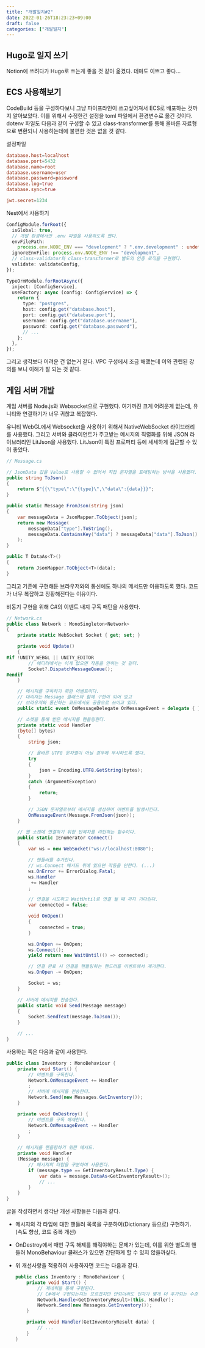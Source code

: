 ```yaml
---
title: "개발일지#2"
date: 2022-01-26T18:23:23+09:00
draft: false
categories: ["개발일지"]
---
```


## Hugo로 일지 쓰기

Notion에 쓰려다가 Hugo로 쓰는게 좋을 것 같아 옮겼다. 테마도 이쁘고 좋다...

## ECS 사용해보기

CodeBuild 등을 구성하다보니 그냥 파이프라인이 쓰고싶어져서 ECS로 배포하는 것까지 알아보았다.
이를 위해서 수정한건 설정을 toml 파일에서 환경변수로 옮긴 것이다. dotenv 파일도 다음과 같이 구성할 수 있고 class-transformer를 통해 올바른 자료형으로 변환되니 사용하는데에 불편한 것은 없을 것 같다.

설정파일

```toml
database.host=localhost
database.port=5432
database.name=root
database.username=user
database.password=password
database.log=true
database.sync=true

jwt.secret=1234
```

Nest에서 사용하기

```typescript
ConfigModule.forRoot({
  isGlobal: true,
  // 개발 환경에서만 .env 파일을 사용하도록 했다.
  envFilePath:
    process.env.NODE_ENV === "development" ? ".env.development" : undefined,
  ignoreEnvFile: process.env.NODE_ENV !== "development",
  // class-validator와 class-transformer로 별도의 인증 로직을 구현했다.
  validate: validateConfig,
});
```

```typescript
TypeOrmModule.forRootAsync({
  inject: [ConfigService],
  useFactory: async (config: ConfigService) => {
    return {
      type: "postgres",
      host: config.get("database.host"),
      port: config.get("database.port"),
      username: config.get("database.username"),
      password: config.get("database.password"),
      // ...
    };
  },
});
```

그리고 생각보다 어려운 건 없는거 같다. VPC 구성에서 조금 해맸는데 이와 관련된 강의를 보니 이해가 잘 되는 것 같다.

## 게임 서버 개발

게임 서버를 Node.js와 Websocket으로 구현했다. 여기까진 크게 어려운게 없는데, 유니티와 연결하기가 너무 귀찮고 복잡했다.

유니티 WebGL에서 Websocket을 사용하기 위해서 NativeWebSocket 라이브러리를 사용했다.
그리고 서버와 클라이언트가 주고받는 메시지의 직렬화를 위해 JSON 라이브러리인 LitJson을 사용했다.
LitJson이 특정 프로퍼티 등에 세세하게 접근할 수 있어 좋았다.

```csharp
// Message.cs

// JsonData 값을 Value로 사용할 수 없어서 직접 문자열을 포매팅하는 방식을 사용했다.
public string ToJson()
{
    return $"{{\"type\":\"{type}\",\"data\":{data}}}";
}

public static Message FromJson(string json)
{
    var messageData = JsonMapper.ToObject(json);
    return new Message(
        messageData["type"].ToString(),
        messageData.ContainsKey("data") ? messageData["data"].ToJson() : null
    );
}

public T DataAs<T>()
{
    return JsonMapper.ToObject<T>(data);
}
```

그리고 기존에 구현해둔 브라우저와의 통신에도 하나의 메서드만 이용하도록 했다.
코드가 너무 복잡하고 장황해진다는 이유이다.

비동기 구현을 위해 C#의 이벤트 내지 구독 패턴을 사용했다.

```csharp
// Network.cs
public class Network : MonoSingleton<Network>
{
    private static WebSocket Socket { get; set; }

    private void Update()
    {
#if !UNITY_WEBGL || UNITY_EDITOR
        // 에디터에서는 이게 없으면 작동을 안하는 것 같다.
        Socket?.DispatchMessageQueue();
#endif
    }

    // 메시지를 구독하기 위한 이벤트이다.
    // 대리자는 Message 클래스와 함께 구현이 되어 있고
    // 브라우저와 통신하는 코드에서도 공용으로 쓰이고 있다.
    public static event OnMessageDelegate OnMessageEvent = delegate { };

    // 소켓을 통해 받은 메시지를 핸들링한다.
    private static void Handler
    (byte[] bytes)
    {
        string json;

        // 올바른 UTF8 문자열이 아닐 경우에 무시하도록 했다.
        try
        {
            json = Encoding.UTF8.GetString(bytes);
        }
        catch (ArgumentException)
        {
            return;
        }

        // JSON 문자열로부터 메시지를 생성하여 이벤트를 발생시킨다.
        OnMessageEvent(Message.FromJson(json));
    }

    // 웹 소켓에 연결하기 위한 반복자를 리턴하는 함수이다.
    public static IEnumerator Connect()
    {
        var ws = new WebSocket("ws://localhost:8080");

        // 핸들러를 추가한다.
        // ws.Connect 메서드 위에 있으면 작동을 안한다. (...)
        ws.OnError += ErrorDialog.Fatal;
        ws.Handler
         += Handler
        ;

        // 연결을 시도하고 WaitUntil로 연결 될 때 까지 기다린다.
        var connected = false;

        void OnOpen()
        {
            connected = true;
        }

        ws.OnOpen += OnOpen;
        ws.Connect();
        yield return new WaitUntil(() => connected);

        // 연결 완료 시 연결을 핸들링하는 핸드러를 이벤트에서 제거한다.
        ws.OnOpen -= OnOpen;

        Socket = ws;
    }

    // 서버에 메시지를 전송한다.
    public static void Send(Message message)
    {
        Socket.SendText(message.ToJson());
    }

    // ...
}
```

사용하는 쪽은 다음과 같이 사용한다.

```csharp
public class Inventory : MonoBehaviour {
    private void Start() {
        // 이벤트를 구독한다.
        Network.OnMessageEvent += Handler
        ;
        // 서버에 메시지를 전송한다.
        Network.Send(new Messages.GetInventory());
    }

    private void OnDestroy() {
        // 이벤트를 구독 해제한다.
        Network.OnMessageEvent -= Handler
        ;
    }

    // 메시지를 핸들링하기 위한 메서드.
    private void Handler
    (Message message) {
        // 메시지의 타입을 구분하여 사용한다.
        if (message.type == GetInventoryResult.Type) {
            var data = message.DataAs<GetInventoryResult>();
            // ...
        }
    }
}
```

글을 작성하면서 생각난 개선 사항들은 다음과 같다.

- 메시지의 각 타입에 대한 핸들러 목록을 구분하여(Dictionary 등으로) 구현하기. (속도 향상, 코드 중복 개선)
- OnDestroy에서 매번 구독 해제를 해줘야하는 문제가 있는데, 이를 위한 별도의 핸들러 MonoBehaviour 클래스가 있으면 간단하게 할 수 있지 않을까싶다.
- 위 개선사항을 적용하여 사용하자면 코드는 다음과 같다.

  ```csharp
  public class Inventory : MonoBehaviour {
      private void Start() {
          // 제네릭을 통해 구현된다.
          // C#에서 구현되는지는 모르겠지만 안되더라도 인자가 몇개 더 추가되는 수준이다.
          Network.Handle<GetInventoryResult>(this, Handler);
          Network.Send(new Messages.GetInventory());
      }

      private void Handler(GetInventoryResult data) {
          // ...
      }
  }
  ```
